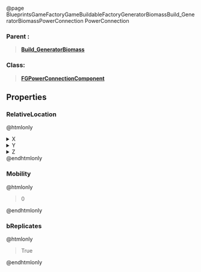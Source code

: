 @page BlueprintsGameFactoryGameBuildableFactoryGeneratorBiomassBuild_GeneratorBiomassPowerConnection PowerConnection
### Parent :
<b><a href="_blueprints_game_factory_game_buildable_factory_generator_biomass_build__generator_biomass.html"><blockquote>Build_GeneratorBiomass</blockquote></a></b>
### Class:
<b><a href="_class_script_f_g_power_connection_component.html"><blockquote>FGPowerConnectionComponent</blockquote></a></b>
## Properties
### RelativeLocation
@htmlonly
<details>
 <summary>X</summary>
<blockquote>305.15057373046875</blockquote>
</details>
<details>
 <summary>Y</summary>
<blockquote>184.53427124023438</blockquote>
</details>
<details>
 <summary>Z</summary>
<blockquote>640</blockquote>
</details>
@endhtmlonly

### Mobility
@htmlonly
<blockquote>0</blockquote>
@endhtmlonly

### bReplicates
@htmlonly
<blockquote>True</blockquote>
@endhtmlonly


